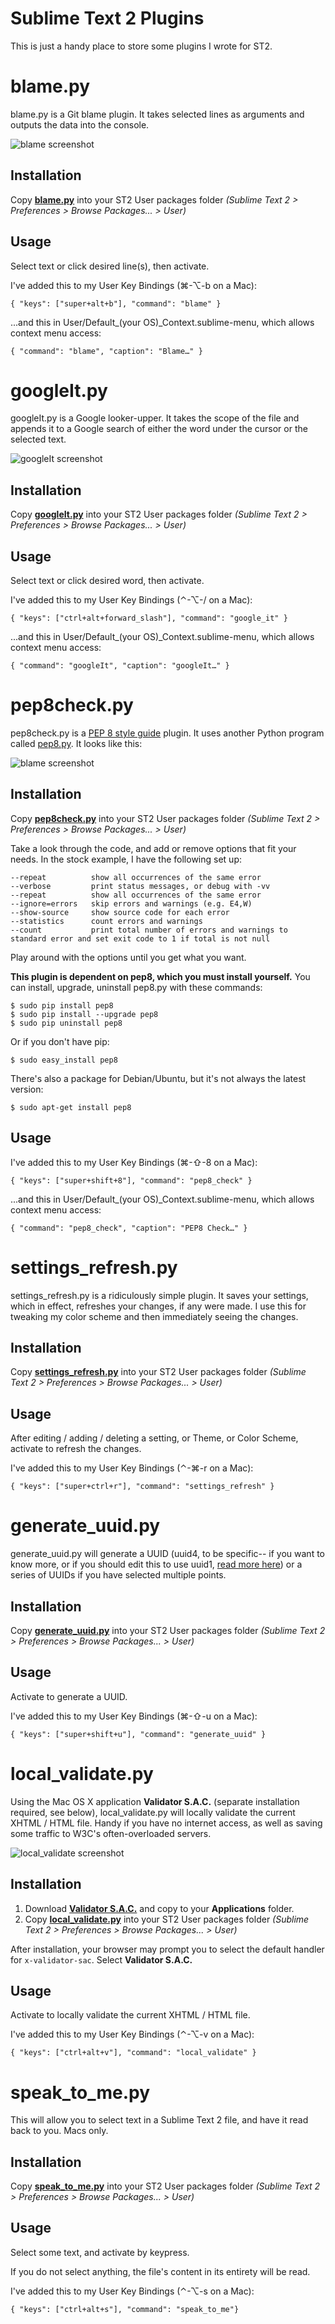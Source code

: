 Sublime Text 2 Plugins
===============================================

This is just a handy place to store some plugins I wrote for ST2.


blame.py
========

blame.py is a Git blame plugin. It takes selected lines as arguments and outputs the data into the console.

![blame screenshot](https://github.com/ehamiter/Sublime-Text-2-Plugins/raw/master/blame.png)


Installation
------------

Copy **[blame.py](https://github.com/ehamiter/Sublime-Text-2-Plugins/raw/master/blame.py)** into your ST2 User packages folder *(Sublime Text 2 > Preferences > Browse Packages... > User)*


Usage
-----

Select text or click desired line(s), then activate. 

I've added this to my User Key Bindings (&#8984;-&#8997;-b on a Mac):

    { "keys": ["super+alt+b"], "command": "blame" }

...and this in User/Default\_(your OS)\_Context.sublime-menu, which allows context menu access:

    { "command": "blame", "caption": "Blame…" }


googleIt.py
===========

googleIt.py is a Google looker-upper. It takes the scope of the file and appends it to a Google search of either the word under the cursor or the selected text.

![googleIt screenshot](https://github.com/ehamiter/Sublime-Text-2-Plugins/raw/master/googleIt.png)


Installation
------------

Copy **[googleIt.py](https://github.com/ehamiter/Sublime-Text-2-Plugins/raw/master/googleIt.py)** into your ST2 User packages folder *(Sublime Text 2 > Preferences > Browse Packages... > User)*


Usage
-----

Select text or click desired word, then activate. 

I've added this to my User Key Bindings (&#8963;-&#8997;-/ on a Mac):

    { "keys": ["ctrl+alt+forward_slash"], "command": "google_it" }

...and this in User/Default\_(your OS)\_Context.sublime-menu, which allows context menu access:

    { "command": "googleIt", "caption": "googleIt…" }


pep8check.py
============

pep8check.py is a [PEP 8 style guide](http://www.python.org/dev/peps/pep-0008/) plugin. It uses another Python program called [pep8.py](http://pypi.python.org/pypi/pep8). It looks like this:

![blame screenshot](https://github.com/ehamiter/Sublime-Text-2-Plugins/raw/master/pep8check.png)


Installation
------------

Copy **[pep8check.py](https://github.com/ehamiter/Sublime-Text-2-Plugins/raw/master/pep8check.py)** into your ST2 User packages folder *(Sublime Text 2 > Preferences > Browse Packages... > User)*

Take a look through the code, and add or remove options that fit your needs. In the stock example, I have the following set up:

    --repeat          show all occurrences of the same error
    --verbose         print status messages, or debug with -vv
    --repeat          show all occurrences of the same error
    --ignore=errors   skip errors and warnings (e.g. E4,W)
    --show-source     show source code for each error
    --statistics      count errors and warnings
    --count           print total number of errors and warnings to standard error and set exit code to 1 if total is not null

Play around with the options until you get what you want.

**This plugin is dependent on pep8, which you must install yourself.** You can install, upgrade, uninstall pep8.py with these commands:

    $ sudo pip install pep8
    $ sudo pip install --upgrade pep8
    $ sudo pip uninstall pep8

Or if you don't have pip:

    $ sudo easy_install pep8

There's also a package for Debian/Ubuntu, but it's not always the latest version:

    $ sudo apt-get install pep8


Usage
-----

I've added this to my User Key Bindings (&#8984;-&#8679;-8 on a Mac):
    
    { "keys": ["super+shift+8"], "command": "pep8_check" }

...and this in User/Default\_(your OS)\_Context.sublime-menu, which allows context menu access:

    { "command": "pep8_check", "caption": "PEP8 Check…" }


settings_refresh.py
===================

settings_refresh.py is a ridiculously simple plugin. It saves your settings, which in effect, refreshes your changes, if any were made. I use this for tweaking my color scheme and then immediately seeing the changes.


Installation
------------

Copy **[settings_refresh.py](https://github.com/ehamiter/Sublime-Text-2-Plugins/raw/master/settings_refresh.py)** into your ST2 User packages folder *(Sublime Text 2 > Preferences > Browse Packages... > User)*


Usage
-----

After editing / adding / deleting a setting, or Theme, or Color Scheme, activate to refresh the changes. 

I've added this to my User Key Bindings (&#8963;-&#8984;-r on a Mac):

    { "keys": ["super+ctrl+r"], "command": "settings_refresh" }


generate_uuid.py
================

generate_uuid.py will generate a UUID (uuid4, to be specific-- if you want to know more, or if you should edit this to use uuid1, [read more here](http://stackoverflow.com/questions/1785503/when-should-i-use-uuid-uuid1-vs-uuid-uuid4-in-python)) or a series of UUIDs if you have selected multiple points.


Installation
------------

Copy **[generate_uuid.py](https://github.com/ehamiter/Sublime-Text-2-Plugins/raw/master/generate_uuid.py)** into your ST2 User packages folder *(Sublime Text 2 > Preferences > Browse Packages... > User)*


Usage
-----

Activate to generate a UUID. 

I've added this to my User Key Bindings (&#8984;-&#8679;-u on a Mac):

    { "keys": ["super+shift+u"], "command": "generate_uuid" }


local_validate.py
=================

Using the Mac OS X application **Validator S.A.C.** (separate installation required, see below), local_validate.py will locally validate the current XHTML / HTML file. Handy if you have no internet access, as well as saving some traffic to W3C's often-overloaded servers.

![local_validate screenshot](https://github.com/ehamiter/Sublime-Text-2-Plugins/raw/master/local_validate.png)


Installation
------------

1. Download **[Validator S.A.C.](http://habilis.net/validator-sac/)** and copy to your **Applications** folder.
2. Copy **[local_validate.py](https://github.com/ehamiter/Sublime-Text-2-Plugins/raw/master/local_validate.py)** into your ST2 User packages folder *(Sublime Text 2 > Preferences > Browse Packages... > User)*

After installation, your browser may prompt you to select the default handler for `x-validator-sac`. Select **Validator S.A.C.**


Usage
-----

Activate to locally validate the current XHTML / HTML file. 

I've added this to my User Key Bindings (&#8963;-&#8997;-v on a Mac):

    { "keys": ["ctrl+alt+v"], "command": "local_validate" }


speak_to_me.py
==============

This will allow you to select text in a Sublime Text 2 file, and have it read back to you. Macs only.


Installation
------------

Copy **[speak_to_me.py](https://github.com/ehamiter/Sublime-Text-2-Plugins/raw/master/speak_to_me.py)** into your ST2 User packages folder *(Sublime Text 2 > Preferences > Browse Packages... > User)*


Usage
-----

Select some text, and activate by keypress.

If you do not select anything, the file's content in its entirety will be read.


I've added this to my User Key Bindings (&#8963;-&#8997;-s on a Mac):

    { "keys": ["ctrl+alt+s"], "command": "speak_to_me"}

